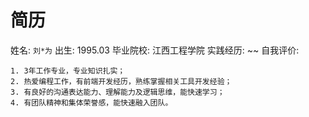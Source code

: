 # 简历

姓名: `刘*为`
出生: 1995.03
毕业院校: 江西工程学院
实践经历: ~~
自我评价:

    1. 3年工作专业，专业知识扎实；
    2. 热爱编程工作，有前端开发经历，熟练掌握相关工具开发经验；
    3. 有良好的沟通表达能力、理解能力及逻辑思维，能快速学习；
    4. 有团队精神和集体荣誉感，能快速融入团队。

